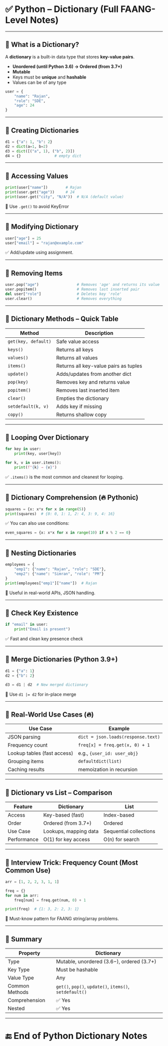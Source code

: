 # ✅ Python – Dictionary (Full FAANG-Level Notes)

---

## 🔹 What is a Dictionary?

A **dictionary** is a built-in data type that stores **key-value pairs**.

- **Unordered (until Python 3.6) → Ordered (from 3.7+)**
- **Mutable**
- Keys must be **unique** and **hashable**
- Values can be of any type

```python
user = {
    "name": "Rajan",
    "role": "SDE",
    "age": 24
}
```

---

## 🔹 Creating Dictionaries

```python
d1 = {"a": 1, "b": 2}
d2 = dict(a=1, b=2)
d3 = dict([("a", 1), ("b", 2)])
d4 = {}               # empty dict
```

---

## 🔹 Accessing Values

```python
print(user["name"])        # Rajan
print(user.get("age"))     # 24
print(user.get("city", "N/A"))  # N/A (default value)
```

📌 Use `.get()` to avoid KeyError

---

## 🔹 Modifying Dictionary

```python
user["age"] = 25
user["email"] = "rajan@example.com"
```

✅ Add/update using assignment.

---

## 🔹 Removing Items

```python
user.pop("age")                 # Removes 'age' and returns its value
user.popitem()                  # Removes last inserted pair
del user["role"]                # Deletes key 'role'
user.clear()                    # Removes everything
```

---

## 🔹 Dictionary Methods – Quick Table

| Method              | Description                           |
| ------------------- | ------------------------------------- |
| `get(key, default)` | Safe value access                     |
| `keys()`            | Returns all keys                      |
| `values()`          | Returns all values                    |
| `items()`           | Returns all key-value pairs as tuples |
| `update()`          | Adds/updates from another dict        |
| `pop(key)`          | Removes key and returns value         |
| `popitem()`         | Removes last inserted item            |
| `clear()`           | Empties the dictionary                |
| `setdefault(k, v)`  | Adds key if missing                   |
| `copy()`            | Returns shallow copy                  |

---

## 🔹 Looping Over Dictionary

```python
for key in user:
    print(key, user[key])

for k, v in user.items():
    print(f"{k} → {v}")
```

✅ `.items()` is the most common and cleanest for looping.

---

## 🔹 Dictionary Comprehension (🔥 Pythonic)

```python
squares = {x: x*x for x in range(5)}
print(squares)  # {0: 0, 1: 1, 2: 4, 3: 9, 4: 16}
```

✅ You can also use conditions:

```python
even_squares = {x: x*x for x in range(10) if x % 2 == 0}
```

---

## 🔹 Nesting Dictionaries

```python
employees = {
    "emp1": {"name": "Rajan", "role": "SDE"},
    "emp2": {"name": "Simran", "role": "PM"}
}
print(employees["emp1"]["name"])  # Rajan
```

📌 Useful in real-world APIs, JSON handling.

---

## 🔹 Check Key Existence

```python
if "email" in user:
    print("Email is present")
```

✅ Fast and clean key presence check

---

## 🔹 Merge Dictionaries (Python 3.9+)

```python
d1 = {"a": 1}
d2 = {"b": 2}

d3 = d1 | d2  # New merged dictionary
```

📌 Use `d1 |= d2` for in-place merge

---

## 🔹 Real-World Use Cases (🔥)

| Use Case                    | Example                            |
| --------------------------- | ---------------------------------- |
| JSON parsing                | `dict = json.loads(response.text)` |
| Frequency count             | `freq[x] = freq.get(x, 0) + 1`     |
| Lookup tables (fast access) | e.g., `{user_id: user_obj}`        |
| Grouping items              | `defaultdict(list)`                |
| Caching results             | memoization in recursion           |

---

## 🔹 Dictionary vs List – Comparison

| Feature     | Dictionary            | List                   |
| ----------- | --------------------- | ---------------------- |
| Access      | Key-based (fast)      | Index-based            |
| Order       | Ordered (from 3.7+)   | Ordered                |
| Use Case    | Lookups, mapping data | Sequential collections |
| Performance | O(1) for key access   | O(n) for search        |

---

## 🔹 Interview Trick: Frequency Count (Most Common Use)

```python
arr = [1, 2, 2, 3, 1, 1]

freq = {}
for num in arr:
    freq[num] = freq.get(num, 0) + 1

print(freq)  # {1: 3, 2: 2, 3: 1}
```

📌 Must-know pattern for FAANG string/array problems.

---

## 📌 Summary

| Property       | Dictionary                                              |
| -------------- | ------------------------------------------------------- |
| Type           | Mutable, unordered (3.6−), ordered (3.7+)               |
| Key Type       | Must be hashable                                        |
| Value Type     | Any                                                     |
| Common Methods | `get()`, `pop()`, `update()`, `items()`, `setdefault()` |
| Comprehension  | ✅ Yes                                                   |
| Nested         | ✅ Yes                                                   |

---

# 🔚 End of Python Dictionary Notes
